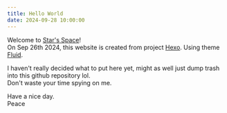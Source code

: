 ```yaml
---
title: Hello World
date: 2024-09-28 10:00:00
---
```

Welcome to [Star's Space](https://starlit.lol/)!   
On Sep 26th 2024, this website is created from project [Hexo](https://hexo.io/). Using theme [Fluid](https://hexo.fluid-dev.com/).  
 
I haven't really decided what to put here yet, might as well just dump trash into this github repository lol.  
Don't waste your time spying on me.  

Have a nice day.  
Peace  
